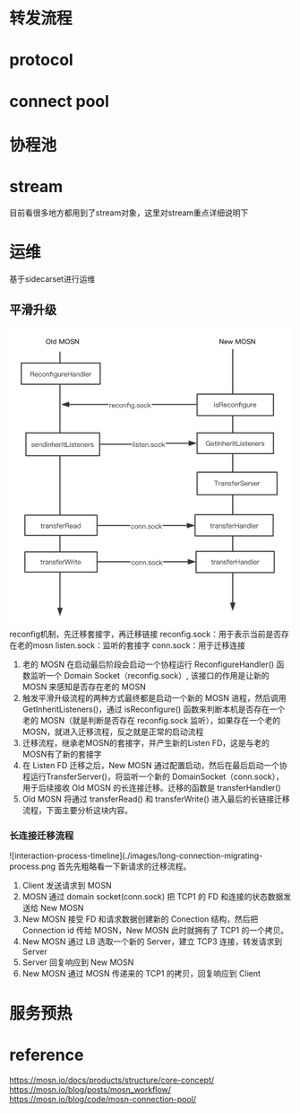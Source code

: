 # 转发流程

# protocol

# connect pool

# 协程池

# stream
目前看很多地方都用到了stream对象，这里对stream重点详细说明下

# 运维
基于sidecarset进行运维

## 平滑升级
![interaction-process-timeline](./images/interaction-process-timeline.png)
reconfig机制，先迁移套接字，再迁移链接
reconfig.sock：用于表示当前是否存在老的mosn
listen.sock：监听的套接字
conn.sock：用于迁移连接

1. 老的 MOSN 在启动最后阶段会启动一个协程运行 ReconfigureHandler() 函数监听一个 Domain Socket（reconfig.sock）, 该接口的作用是让新的 MOSN 来感知是否存在老的 MOSN
2. 触发平滑升级流程的两种方式最终都是启动一个新的 MOSN 进程，然后调用GetInheritListeners()，通过 isReconfigure() 函数来判断本机是否存在一个老的 MOSN（就是判断是否存在 reconfig.sock 监听），如果存在一个老的 MOSN，就进入迁移流程，反之就是正常的启动流程
3. 迁移流程，继承老MOSN的套接字，并产生新的Listen FD，这是与老的MOSN有了新的套接字
4. 在 Listen FD 迁移之后，New MOSN 通过配置启动，然后在最后启动一个协程运行TransferServer()，将监听一个新的 DomainSocket（conn.sock），用于后续接收 Old MOSN 的长连接迁移。迁移的函数是 transferHandler()
5. Old MOSN 将通过 transferRead() 和 transferWrite() 进入最后的长链接迁移流程，下面主要分析这块内容。
### 长连接迁移流程
![interaction-process-timeline](./images/long-connection-migrating-process.png
首先先粗略看一下新请求的迁移流程。

1. Client 发送请求到 MOSN
2. MOSN 通过 domain socket(conn.sock) 把 TCP1 的 FD 和连接的状态数据发送给 New MOSN
3. New MOSN 接受 FD 和请求数据创建新的 Conection 结构，然后把 Connection id 传给 MOSN，New MOSN 此时就拥有了 TCP1 的一个拷贝。
4. New MOSN 通过 LB 选取一个新的 Server，建立 TCP3 连接，转发请求到 Server
5. Server 回复响应到 New MOSN
6. New MOSN 通过 MOSN 传递来的 TCP1 的拷贝，回复响应到 Client

# 服务预热

# reference
https://mosn.io/docs/products/structure/core-concept/
https://mosn.io/blog/posts/mosn_workflow/
https://mosn.io/blog/code/mosn-connection-pool/